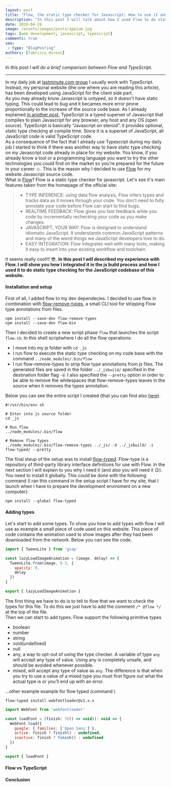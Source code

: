 ```yaml
---
layout: post
title: "Flow, the static type checker for Javascript: How to use it and a brief comparison with TypeScript"
description: "In this post I will talk about how I used Flow to do static type checking on the Javascript of a project and I will also do a brief comparison with its main rival TypeScript."
date: 2019-04-26
image: /assets/images/posts/appium.jpg
tags: [web development, javascript, typescript]
comments: true
seo:
 - type: "BlogPosting"
authors: [fabrizio_duroni]
---
```


*In this post I will do a brief comparison between Flow and TypeScript.*

---

In my daily job at [lastminute.com group](https://lmgroup.lastminute.com/ "lastminute.com group") I usually work with TypeScript. Instead, my personal website (the one where you are reading this article), has been developed using JavaScript for the client side part.  
As you may already know Javascript is untyped, so it doesn't have static typing. This could lead to bug and it becames more error prone proportionally to the increase of the source code base. As I already explained [in another post](https://www.fabrizioduroni.it/2018/07/04/react-native-typescript-existing-app.html), TypeScript is a typed superset of Javascript that compiles to plain Javascript for any browser, any host and any OS (open source). TypeScript is basically “Javascript on steroid”: it provides optional, static type checking at compile time. Since it is a superset of JavaScript, all JavaScript code is valid TypeScript code.  
As a consequence of the fact that I already use Typescript during my daily job I started to think if there was another way to have static type checking on my Javascript code already in place for my website. You know, if you already know a tool or a programming language you want to try the other technologies you could find on the market so you're prepared for the future in your career :relaxed:. This is the reason why I decided to use [Flow](https://flow.org/) for my website Javascript source code.  
What is [Flow](https://flow.org/)? Flow is a static type checker for javascript. Let's see it's main features taken from the homepage of the official site:

>* TYPE INFERENCE: using data flow analysis, Flow infers types and tracks data as it moves through your code. You don't need to fully annotate your code before Flow can start to find bugs.
>* REALTIME FEEDBACK: Flow gives you fast feedback while you code by incrementally rechecking your code as you make changes.
>* JAVASCRIPT, YOUR WAY: Flow is designed to understand idiomatic JavaScript. It understands common JavaScript patterns and many of the weird things we JavaScript developers love to do.
>* EASY INTEGRATION: Flow integrates well with many tools, making it easy to insert into your existing workflow and toolchain.

It seems really cool!!! :sunglasses:. **In this post I will described my experience with Flow. I will show you how I integrated it in the js build process and how I used it to do static type checking for the JavaScript codebase of this website.**  

#### Installation and setup

First of all, I added flow to my dev dependecies. I decided to use flow in combination with [flow-remove-types](https://github.com/flowtype/flow-remove-types "flow remove types"), a small CLI tool for stripping Flow type annotations from files.

```shell
npm install --save-dev flow-remove-types
npm install --save-dev flow-bin
```

Then I decided to create a new script phase `flow` that launches the script `flow.sh`. In this shell scriptwhere I do all the flow operations: 

* I move into my js folder with `cd _js`
* I run flow to execute the static type checking on my code base with the command `../node_modules/.bin/flow`
* I run flow-remove-types to strip flow type annotations from js files. The generated files are saved in the folder `../_jsbuild/` specified in the destination folder flag `-d`. I also specified the `--pretty` option in order to be able to remove the whitespaces that flow-remove-types leaves in the source when it removes the types annotation.

Below you can see the entire script I created (that you can find also [here](https://github.com/chicio/chicio.github.io/blob/master/_scripts/flow.sh "flow script")).

```shell
#!/usr/bin/env sh

# Enter into js source folder
cd _js

# Run flow
../node_modules/.bin/flow

# Remove flow types
../node_modules/.bin/flow-remove-types ../_js/ -d ../_jsbuild/ -i flow-typed/ --pretty
```

The final steup of the setup was to install [flow-typed](https://github.com/flow-typed/flow-typed "flow typed"). Flow-type is a repository of third-party library interface definitions for use with Flow. In the next section I will explain to you why I need it (and also you will need it :wink:). You need to install it globally. This could be done with the following command (I ran this command in the setup script I have for my site, that I launch when I have to prepare the development enviroment on a new computer):

```shell
npm install --global flow-typed
```

#### Adding types
Let's start to add some types. To show you how to add types with flow I will use as example a small piece of code used on this website. This piece of code contains the animation used to show images after they had been downloaded from the network. Below you can see the code.

```javascript
import { TweenLite } from 'gsap'

const lazyLoadImageAnimation = (image, delay) => {
  TweenLite.from(image, 0.3, {
    opacity: 0,
    delay
  })
}

export { lazyLoadImageAnimation }
```

The first thing we have to do is to tell to flow that we want to check the types for this file. To do this we just have to add the comment `/* @flow */` at the top of the file.  
Then we can start to add types. Flow support the following primitive types

* boolean
* number
* string
* void(undefined)
* null
* any, a way to opt-out of using the type checker. A variable of type `any` will accept any type of value. Using any is completely unsafe, and should be avoided whenever possible.
* mixed, will accept any type of value as `any`. The difference is that when you try to use a value of a mixed type you must first figure out what the actual type is or you’ll end up with an error.

...other example example for flow typed (command )

```shell
flow-typed install webfontloader@v1.x.x
```

```javascript
import WebFont from 'webfontloader'

const loadFont = (finish: ?(() => void)): void => {
  WebFont.load({
    google: { families: ['Open Sans'] },
    active: finish ? finish() : undefined,
    inactive: finish ? finish() : undefined
  })
}

export { loadFont }
```

#### Flow vs TypeScript

#### Conclusion